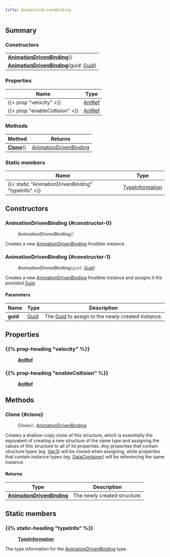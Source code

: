```yaml
---
title: AnimationDrivenBinding
---
```


## Summary

### Constructors

|  |
| --- |
| **[AnimationDrivenBinding](#constructor-0)**() |
| **[AnimationDrivenBinding](#constructor-1)**(guid: [Guid](/vext/ref/shared/type/guid)) |

### Properties

| Name | Type |
| ---- | ---- |
| {{< prop "velocity" >}} | [AntRef](/vext/ref/fb/antref) |
| {{< prop "enableCollision" >}} | [AntRef](/vext/ref/fb/antref) |

### Methods

| Method | Returns |
| ------ | ------- |
| **[Clone](#clone)**() | [AnimationDrivenBinding](/vext/ref/fb/animationdrivenbinding) |

### Static members

| Name | Type |
| ---- | ---- |
| {{< static "AnimationDrivenBinding" "typeInfo" >}} | [TypeInformation](/vext/ref/shared/type/typeinformation) |

## Constructors

### AnimationDrivenBinding {#constructor-0}

> **AnimationDrivenBinding**()

Creates a new [AnimationDrivenBinding](/vext/ref/fb/animationdrivenbinding) frostbite instance.

### AnimationDrivenBinding {#constructor-1}

> **AnimationDrivenBinding**(guid: [Guid](/vext/ref/shared/type/guid))

Creates a new [AnimationDrivenBinding](/vext/ref/fb/animationdrivenbinding) frostbite instance and assigns it the provided [Guid](/vext/ref/shared/type/guid).

#### Parameters

| Name | Type | Description |
| ---- | ---- | ----------- |
| **guid** | [Guid](/vext/ref/shared/type/guid) | The [Guid](/vext/ref/shared/type/guid) to assign to the newly created instance. |

## Properties

### {{% prop-heading "velocity" %}}

> **[AntRef](/vext/ref/fb/antref)**

### {{% prop-heading "enableCollision" %}}

> **[AntRef](/vext/ref/fb/antref)**

## Methods

### Clone {#clone}

> **Clone**(): [AnimationDrivenBinding](/vext/ref/fb/animationdrivenbinding)

Creates a shallow-copy clone of this structure, which is essentially the equivalent of creating a new structure of the same type and assigning the values of this structure to all of its properties. Any properties that contain structure types (eg. [Vec3](/vext/ref/shared/type/vec3)) will be cloned when assigning, while properties that contain instance types (eg. [DataContainer](/vext/ref/shared/type/datacontainer)) will be referencing the same instance.

#### Returns

| Type | Description |
| ---- | ----------- |
| **[AnimationDrivenBinding](/vext/ref/fb/animationdrivenbinding)** | The newly created structure. |

## Static members

### {{% static-heading "typeInfo" %}}

> **[TypeInformation](/vext/ref/shared/type/typeinformation)**

The type information for the [AnimationDrivenBinding](/vext/ref/fb/animationdrivenbinding) type.

